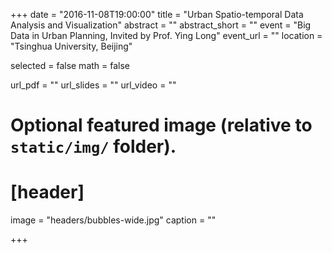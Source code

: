 +++
date = "2016-11-08T19:00:00"
title = "Urban Spatio-temporal Data Analysis and Visualization"
abstract = ""
abstract_short = ""
event = "Big Data in Urban Planning, Invited by Prof. Ying Long"
event_url = ""
location = "Tsinghua University, Beijing"

selected = false
math = false

url_pdf = ""
url_slides = ""
url_video = ""

# Optional featured image (relative to `static/img/` folder).
# [header]
image = "headers/bubbles-wide.jpg"
caption = ""

+++



